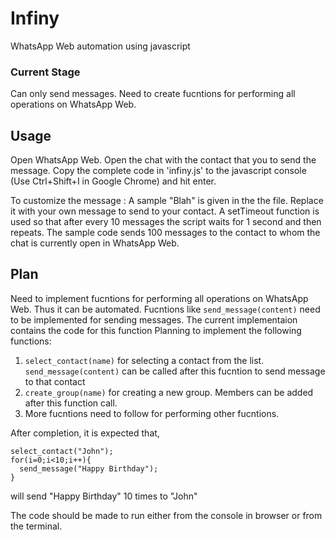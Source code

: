 # Infiny
WhatsApp Web automation using javascript

### Current Stage
Can only send messages. Need to create fucntions for performing all operations on WhatsApp Web.

## Usage
Open WhatsApp Web. Open the chat with the contact that you to send the message. Copy the complete code in 'infiny.js' to the javascript console (Use Ctrl+Shift+I in Google Chrome)  and hit enter.

To customize the message : A sample "Blah" is given in the the file. Replace it with your own message to send to your contact.
A setTimeout function is used so that after every 10 messages the script waits for 1 second and then repeats. The sample code sends 100 messages to the contact to whom the chat is currently open in WhatsApp Web.

## Plan
Need to implement fucntions for performing all operations on WhatsApp Web. Thus it can be automated.
Fucntions like `send_message(content)` need to be implemented for sending messages. The current implementaion contains the code for this function
Planning to implement the following functions:

1. `select_contact(name)` for selecting a contact from the list. `send_message(content)` can be called after this fucntion to send message to that contact
2. `create_group(name)` for creating a new group. Members can be added after this function call.
3. More fucntions need to follow for performing other fucntions.

After completion, it is expected that,
```
select_contact("John");
for(i=0;i<10;i++){
  send_message("Happy Birthday");
}
```
will send "Happy Birthday" 10 times to "John"

The code should be made to run either from the console in browser or from the terminal.
